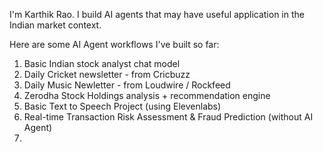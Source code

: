 I'm Karthik Rao.
I build AI agents that may have useful application in the Indian market context.

Here are some AI Agent workflows I've built so far:

1. Basic Indian stock analyst chat model
2. Daily Cricket newsletter - from Cricbuzz
3. Daily Music Newletter - from Loudwire / Rockfeed
4. Zerodha Stock Holdings analysis + recommendation engine
5. Basic Text to Speech Project (using Elevenlabs)
6. Real-time Transaction Risk Assessment & Fraud Prediction (without AI Agent)
7. 


